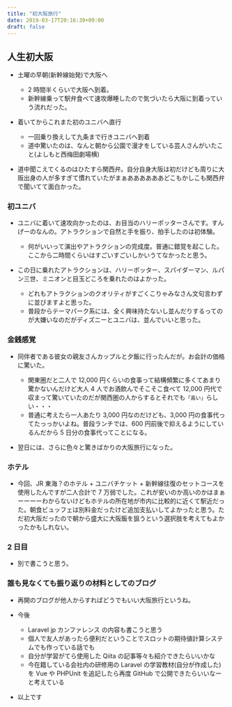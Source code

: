 ```yaml
---
title: "初大阪旅行"
date: 2019-03-17T20:16:39+09:00
draft: false
---
```


## 人生初大阪

- 土曜の早朝(新幹線始発)で大阪へ
  - 2 時間半くらいで大阪へ到着。
  - 新幹線乗って駅弁食べて速攻爆睡したので気づいたら大阪に到着っていう流れだった。
- 着いてからこれまた初のユニバへ直行

  - 一回乗り換えして九条まで行きユニバへ到着
  - 道中驚いたのは、なんと朝から公園で漫才をしている芸人さんがいたこと(よしもと西梅田劇場横)

- 道中聞こえてくるのはひたすら関西弁。自分自身大阪は初だけども周りに大阪出身の人が多すぎて慣れていたがまぁああああああどこもかしこも関西弁で聞いてて面白かった。

### 初ユニバ

- ユニバに着いて速攻向かったのは、お目当のハリーポッターさんです。すんげーのなんの。アトラクションで自然と手を振り、拍手したのは初体験。

  - 何がいいって演出やアトラクションの完成度。普通に錯覚を起こした。ここから二時間くらいはすごいすごいしかいうてなかったと思う。

- この日に乗れたアトラクションは、ハリーポッター、スパイダーマン、ルパン三世、ミニオンと目玉どころを乗れたのはよかった。
  - どれもアトラクションのクオリティがすごくこりゃみなさん文句言わずに並びますよと思った。
  - 普段からテーマパーク系には、全く興味持たないし並んだりするってのが大嫌いなのだがディズニーとユニバは、並んでいいと思った。

### 金銭感覚

- 同伴者である彼女の親友さんカップルと夕飯に行ったんだが。お会計の価格に驚いた。

  - 関東圏だと二人で 12,000 円くらいの食事って結構頻繁に多くてあまり驚かないんだけど大人 4 人でお酒飲んでそこそこ食べて 12,000 円代で収まって驚いていたのだが関西圏の人からするとそれでも`「高い」`らしい・・・
  - 普通に考えたら一人あたり 3,000 円なのだけども、3,000 円の食事代ってたっっかいよね。普段ランチでは、600 円前後で抑えるようにしているんだから 5 日分の食事代ってことになる。

- 翌日には、さらに色々と驚きばかりの大阪旅行になった。

### ホテル

- 今回、JR 東海？のホテル + ユニバチケット + 新幹線往復のセットコースを使用したんですが二人合計で 7 万弱でした。これが安いのか高いのかはまぁーーーーわからないけどもホテルの所在地が市内に比較的に近くて駅近だった。朝食ビュッフェは別料金だったけど追加支払いしてよかったと思う。ただ初大阪だったので朝から盛大に大阪飯を狙うという選択肢を考えてもよかったかもしれない。

### 2 日目

- 別で書こうと思う。

### 誰も見なくても振り返りの材料としてのブログ

- 再開のブログが他人からすればどうでもいい大阪旅行というね。
- 今後

  - Laravel jp カンファレンス の内容も書こうと思う
  - 個人で友人があったら便利だということでスロットの期待値計算システムでも作っている話でも
  - 自分が学習がてら使用した Qiita の記事等々も紹介できたらいいかな
  - 今在籍している会社内の研修用の Laravel の学習教材(自分が作成した)を Vue や PHPUnit を追記したら再度 GitHub で公開できたらいいなーと考えている

- 以上です
